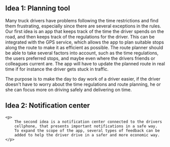 <h2>Idea 1: Planning tool</h2>
	<p>
		Many truck drivers have problems following the time restrictions and find 
		them frustrating, especially since there are several exceptions 
		in the rules. Our first idea is an app that keeps track of the time 
		the driver spends on the road, and then keeps track of the regulations 
		for the driver. This can be integrated with the GPS service, which allows 
		the app to plan suitable stops along the route to make it as efficient as 
		possible. The route planner should be able to take several factors into 
		account, such as the time regulations, the users preferred stops, and 
		maybe even where the drivers friends or colleagues current are. 
		The app will have to update the planned route in real time if for 
		instance the driver gets stuck in traffic.
	</p>
	<p>
		The purpose is to make the day to day work of a driver easier, if the
		driver doesn't have to worry about the time regulations and 
		route planning, he or she can focus more on driving safely and 
		delivering on time.
	</p>

<h2>Idea 2: Notification center</h2>
	
	<p>
		The second idea is a notification center connected to the drivers 
		cellphone, that presents important notifications in a safe way. 
		To expand the scope of the app, several types of feedback can be 
		added to help the driver drive in a safer and more economic way.
	</p>
